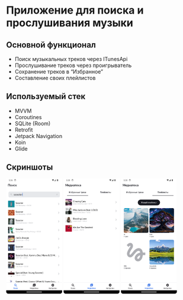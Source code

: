 # Приложение для поиска и прослушивания музыки

## Основной функционал

- Поиск музыкальных треков через ITunesApi
- Прослушивание треков через проигрыватель
- Сохранение треков в “Избранное”
- Составление своих плейлистов


## Используемый стек

- MVVM
- Coroutines
- SQLite (Room)
- Retrofit
- Jetpack Navigation
- Koin
- Glide


## Скриншоты

<img src="./docs/img/1.png" width=30% height=30%>
<img src="./docs/img/2.png" width=30% height=30%>
<img src="./docs/img/3.png" width=30% height=30%>